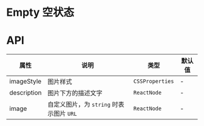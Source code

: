 # Empty 空状态

<code src="./demos/demo1.tsx"></code>

# API

| 属性        | 说明                                     | 类型            | 默认值 |
| ----------- | ---------------------------------------- | --------------- | ------ |
| imageStyle  | 图片样式                                 | `CSSProperties` | -      |
| description | 图片下方的描述文字                       | `ReactNode`     | -      |
| image       | 自定义图片，为 `string` 时表示图片 `URL` | `ReactNode`     | -      |
